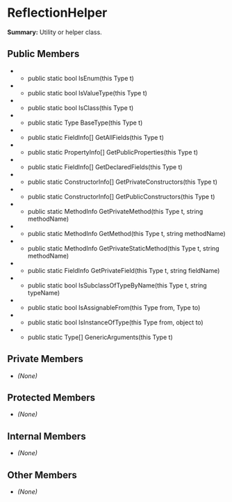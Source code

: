 # ReflectionHelper

**Summary:** Utility or helper class.

## Public Members
- - public static bool IsEnum(this Type t)
- - public static bool IsValueType(this Type t)
- - public static bool IsClass(this Type t)
- - public static Type BaseType(this Type t)
- - public static FieldInfo[] GetAllFields(this Type t)
- - public static PropertyInfo[] GetPublicProperties(this Type t)
- - public static FieldInfo[] GetDeclaredFields(this Type t)
- - public static ConstructorInfo[] GetPrivateConstructors(this Type t)
- - public static ConstructorInfo[] GetPublicConstructors(this Type t)
- - public static MethodInfo GetPrivateMethod(this Type t, string methodName)
- - public static MethodInfo GetMethod(this Type t, string methodName)
- - public static MethodInfo GetPrivateStaticMethod(this Type t, string methodName)
- - public static FieldInfo GetPrivateField(this Type t, string fieldName)
- - public static bool IsSubclassOfTypeByName(this Type t, string typeName)
- - public static bool IsAssignableFrom(this Type from, Type to)
- - public static bool IsInstanceOfType(this Type from, object to)
- - public static Type[] GenericArguments(this Type t)

## Private Members
- *(None)*

## Protected Members
- *(None)*

## Internal Members
- *(None)*

## Other Members
- *(None)*

